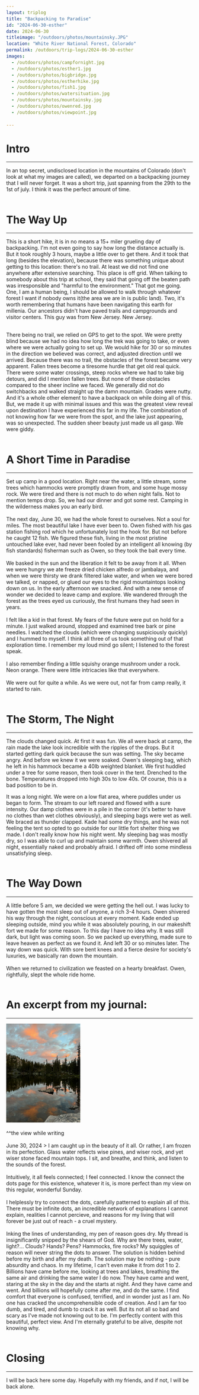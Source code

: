 ```yaml
---
layout: triplog
title: "Backpacking to Paradise"
id: "2024-06-30-esther"
date: 2024-06-30
titleimage: "/outdoors/photos/mountainsky.JPG"
location: "White River National Forest, Colorado"
permalink: /outdoors/trip-logs/2024-06-30-esther
images:
  - /outdoors/photos/campfornight.jpg
  - /outdoors/photos/esther1.jpg
  - /outdoors/photos/bigbridge.jpg
  - /outdoors/photos/estherhike.jpg
  - /outdoors/photos/fish1.jpg
  - /outdoors/photos/watersituation.jpg
  - /outdoors/photos/mountainsky.jpg
  - /outdoors/photos/owenred.jpg
  - /outdoors/photos/viewpoint.jpg
  
---
```

# Intro
---
In an top secret, undisclosed location in the mountains of Colorado (don't look at what my images are called), we departed on a backpacking journey that I will never forget. It was a short trip, just spanning from the 29th to the 1st of july. I think it was the perfect amount of time. 
<br/><br/>
# The Way Up
---
This is a short hike, it is in no means a 15+ miler grueling day of backpacking. I'm not even going to say how long the distance actually is. But it took roughly 3 hours, maybe a little over to get there. And it took that long (besides the elevation), because there was something unique about getting to this location: there's no trail. At least we did not find one anywhere after extensive searching. This place is off grid. When talking to somebody about this trip at school, they said that  going off the beaten path was irresponsible and "harmful to the environment." That got me going. One, I am a human being, I should be allowed to walk through whatever forest I want if nobody owns it(the area we are in is public land). Two, it's worth remembering that humans have been navigating this earth for millenia. Our ancestors didn't have paved trails and campgrounds and visitor centers. This guy was from New Jersey. New Jersey. 
<br/><br/>

There being no trail, we relied on GPS to get to the spot. We were pretty blind because we had no idea how long the trek was going to take, or even where we were actually going to set up. We would hike for 30 or so minutes in the direction we believed was correct, and adjusted direction until we arrived. Because there was no trail, the obstacles of the forest became very apparent. Fallen trees become a tiresome hurdle that get old real quick. There were some water crossings, steep rocks where we had to take big detours, and did I mention fallen trees. But none of these obstacles compared to the sheer incline we faced. We generally did not do switchbacks and walked straight up the damn mountain. Grades were nutty. And it's a whole other element to have a backpack on while doing all of this. But, we made it up with minimal issues and this was the greatest view reveal upon destination I have experienced this far in my life. The combination of not knowing how far we were from the spot, and the lake just appearing, was so unexpected. The sudden sheer beauty just made us all gasp. We were giddy. 
<br/><br/>

# A Short Time in Paradise
---
Set up camp in a good location. Right near the water, a little stream, some trees which hammocks were promptly drawn from, and some huge mossy rock. We were tired and there is not much to do when night falls. Not to mention temps drop. So, we had our dinner and got some rest. Camping in the wilderness makes you an early bird. 
<br/><br/>
The next day, June 30, we had the whole forest to ourselves. Not a soul for miles. The most beautiful lake I have ever been to. Owen fished with his gas station fishing rod which he unfortunately lost the hook for. But not before he caught 12 fish. We figured these fish, living in the most pristine untouched lake ever, had never been fooled by an intelligent all knowing (by fish standards) fisherman such as Owen, so they took the bait every time. 
<br/><br/>
We basked in the sun and the liberation it felt to be away from it all. When we were hungry we ate freeze dried chicken alfredo or jambalaya, and when we were thirsty we drank filtered lake water, and when we were bored we talked, or napped, or glued our eyes to the rigid mountaintops looking down on us. In the early afternoon we snacked. And with a new sense of wonder we decided to leave camp and explore. We wandered through the forest as the trees eyed us curiously, the first humans they had seen in years. 
<br/><br/>
I felt like a kid in that forest. My fears of the future were put on hold for a minute. I just walked around, stopped and examined tree bark or pine needles. I watched the clouds (which were changing suspiciously quickly) and I hummed to myself. I think all three of us took something out of that exploration time. I remember my loud mind go silent; I listened to the forest speak. 
<br/><br/>
I also remember finding a little squishy orange mushroom under a rock. Neon orange. There were little intricacies like that everywhere. 
<br/><br/>
We were out for quite a while. As we were out, not far from camp  really, it started to rain. 
<br/><br/>

# The Storm, The Night
---
The clouds changed quick. At first it was fun. We all were back at camp, the rain made the lake look incredible with the ripples of the drops. But it started getting dark quick because the sun was setting. The sky became angry.  And before we knew it we were soaked. Owen's sleeping bag, which he left in his hammock became a 40lb weighted blanket. We first huddled under a tree for some reason, then took cover in the tent. Drenched to the bone. Temperatures dropped into high 30s to low 40s. Of course, this is a bad position to be in. 

It was a long night. We were on a low flat area, where puddles under us began to form. The stream to our left roared and flowed with a sure intensity. Our damp clothes were in a pile in the corner (it's better to have no clothes than wet clothes obviously), and sleeping bags were wet as well. We braced as thunder clapped. Kade had some dry things, and he was not feeling the tent so opted to go outside for our little fort shelter thing we made. I don't really know how his night went. My sleeping bag was mostly dry, so I was able to curl up and maintain some warmth. Owen shivered all night, essentially naked and probably afraid. I drifted off into some mindless unsatisfying sleep. 
<br/><br/>

# The Way Down
---
A little before 5 am, we decided we were getting the hell out. I was lucky to have gotten the most sleep out of anyone, a rich 3-4 hours. Owen shivered his way through the night, conscious at every moment. Kade ended up sleeping outside, mind you while it was absolutely pouring, in our makeshift fort we made for some reason. To this day I have no idea why. It was still dark, but light was coming soon. So we packed up everything, made sure to leave heaven as perfect as we found it. And left 30 or so minutes later. The way down was quick. With sore bent knees and a fierce desire for society's luxuries, we basically ran down the mountain. 
<br/><br/>
When we returned to civilization we feasted on a hearty breakfast. Owen, rightfully, slept the whole ride home. 
<br/><br/>

# An excerpt from my journal:
---

<img src="/outdoors/photos/esther1.JPG" alt="drawing" width="200"/>
<br/><br/>
^^the view while writing 
<br/><br/>
June 30, 2024 > 
I am caught up in the beauty of it all. Or rather, I am frozen in its perfection. Glass water reflects wise pines, and wiser rock, and yet wiser stone faced mountain tops. I sit, and breathe, and think, and listen to the sounds of the forest. 
<br/><br/>
Intuitively, it all feels connected; I feel connected. I know the connect the dots page for this existence, whatever it is, is more perfect than my view on this regular, wonderful Sunday. 
<br/><br/>
I helplessly try to connect the dots, carefully patterned to explain all of this. There must be infinite dots, an incredible network of explanations I cannot explain, realities I cannot percieve, and reasons for my living that will forever be just out of reach - a cruel mystery. 
<br/><br/>
Inking the lines of understanding, my pen of reason goes dry. My thread is insignificantly snipped by the shears of God. Why are there trees, water, light?... Clouds? Hands? Pens? Hammocks, fire rocks? My squiggles of reason will never string the dots to answer. The solution is hidden behind before my birth and after my death. The solution may be nothing - pure absurdity and chaos. In my lifetime, I can't even make it from dot 1 to 2. Billions have came before me, looking at trees and lakes, breathing the same air and drinking the same water I do now. They have came and went, staring at the sky in the day and the starts at night. And they have came and went. And billions will hopefully come after me, and do the same. I find comfort that everyone is confused, terrified, and in wonder just as I am. No one has cracked the uncomprehensible code of creation. And I am far too dumb, and tired, and dumb to crack it as well. But its not all so bad and scary as I've made not knowing out to be. I'm perfectly content with this beautiful, perfect view. And I'm eternally grateful to be alive, despite not knowing why. 
<br/><br/>

# Closing
---
I will be back here some day. Hopefully with my friends, and if not, I will be back alone. 

